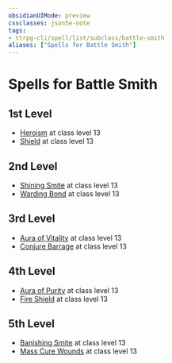 ```yaml
---
obsidianUIMode: preview
cssclasses: json5e-note
tags:
- ttrpg-cli/spell/list/subclass/battle-smith
aliases: ["Spells for Battle Smith"]
---
```

# Spells for Battle Smith

## 1st Level

- [Heroism](2-Mechanics/CLI/spells/heroism-xphb.md "XPHB") at class level 13
- [Shield](2-Mechanics/CLI/spells/shield-xphb.md "XPHB") at class level 13

## 2nd Level

- [Shining Smite](2-Mechanics/CLI/spells/shining-smite-xphb.md "XPHB") at class level 13
- [Warding Bond](2-Mechanics/CLI/spells/warding-bond-xphb.md "XPHB") at class level 13

## 3rd Level

- [Aura of Vitality](2-Mechanics/CLI/spells/aura-of-vitality-xphb.md "XPHB") at class level 13
- [Conjure Barrage](2-Mechanics/CLI/spells/conjure-barrage-xphb.md "XPHB") at class level 13

## 4th Level

- [Aura of Purity](2-Mechanics/CLI/spells/aura-of-purity-xphb.md "XPHB") at class level 13
- [Fire Shield](2-Mechanics/CLI/spells/fire-shield-xphb.md "XPHB") at class level 13

## 5th Level

- [Banishing Smite](2-Mechanics/CLI/spells/banishing-smite-xphb.md "XPHB") at class level 13
- [Mass Cure Wounds](2-Mechanics/CLI/spells/mass-cure-wounds-xphb.md "XPHB") at class level 13